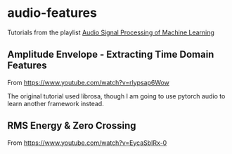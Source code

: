 # audio-features

Tutorials from the playlist [Audio Signal Processing of Machine Learning](https://www.youtube.com/watch?v=iCwMQJnKk2c&list=PL-wATfeyAMNqIee7cH3q1bh4QJFAaeNv0)

## Amplitude Envelope - Extracting Time Domain Features

From https://www.youtube.com/watch?v=rlypsap6Wow

The original tutorial used librosa, though I am going to use pytorch audio to
learn another framework instead.

## RMS Energy & Zero Crossing

From https://www.youtube.com/watch?v=EycaSbIRx-0
